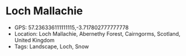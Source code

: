 # Loch Mallachie

- GPS: 57.236336111111115,-3.717802777777778
- Location: Loch Mallachie, Abernethy Forest, Cairngorms, Scotland, United Kingdom
- Tags: Landscape, Loch, Snow
